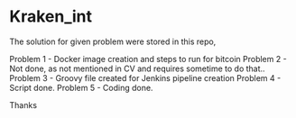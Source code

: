 # Kraken_int

The solution for given problem were stored in this repo,

Problem 1 - Docker image creation and steps to run for bitcoin
Problem 2 - Not done, as not mentioned in CV and requires sometime to do that..
Problem 3 - Groovy file created for Jenkins pipeline creation
Problem 4 - Script done.
Problem 5 - Coding done.

Thanks
